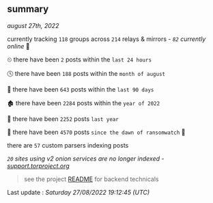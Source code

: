 
## summary
_august 27th, 2022_

currently tracking `118` groups across `214` relays & mirrors - _`82` currently online_ 📡

⏲ there have been `2` posts within the `last 24 hours`

🕓 there have been `188` posts within the `month of august`

📅 there have been `643` posts within the `last 90 days`

🏚 there have been `2284` posts within the `year of 2022`

🚀 there have been `2252` posts `last year`

🦕 there have been `4570` posts `since the dawn of ransomwatch` 🐣

there are `57` custom parsers indexing posts

_`20` sites using v2 onion services are no longer indexed - [support.torproject.org](https://support.torproject.org/onionservices/v2-deprecation/)_

> see the project [README](https://github.com/jmousqueton/ransomwatch#readme) for backend technicals



Last update : _Saturday 27/08/2022 19:12:45 (UTC)_

